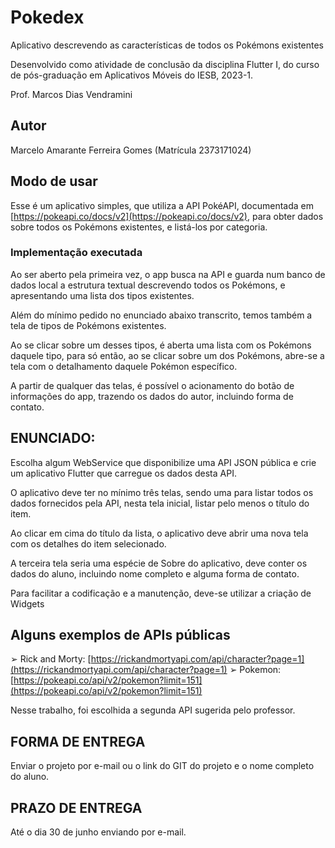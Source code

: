 # Pokedex
Aplicativo descrevendo as características de todos os Pokémons existentes

Desenvolvido como atividade de conclusão da disciplina Flutter I,
do curso de pós-graduação em Aplicativos Móveis do IESB, 2023-1.

Prof. Marcos Dias Vendramini

## Autor
Marcelo Amarante Ferreira Gomes (Matrícula 2373171024)

## Modo de usar
Esse é um aplicativo simples, que utiliza a API PokéAPI, documentada
em [https://pokeapi.co/docs/v2](https://pokeapi.co/docs/v2), para obter dados sobre todos os Pokémons
existentes, e listá-los por categoria.

### Implementação executada
Ao ser aberto pela primeira vez, o app busca na API e guarda
num  banco de dados local a estrutura textual descrevendo
todos os Pokémons, e apresentando uma lista dos tipos existentes.

Além do mínimo pedido no enunciado abaixo transcrito, temos
também a tela de tipos de Pokémons existentes.

Ao se clicar sobre um desses tipos, é aberta uma lista com
os Pokémons daquele tipo, para só então, ao se clicar sobre
um dos Pokémons, abre-se a tela com o detalhamento daquele
Pokémon específico.

A partir de qualquer das telas, é possível o acionamento
do botão de informações do app, trazendo os dados do autor,
incluindo forma de contato.

## ENUNCIADO:
Escolha algum WebService que disponibilize uma API JSON pública e
crie um aplicativo Flutter que  carregue os dados desta API.

O aplicativo deve ter no mínimo três telas, sendo uma para listar
todos os dados  fornecidos pela API, nesta tela inicial,
listar pelo menos o título do item.

Ao clicar em cima do título da lista, o  aplicativo deve abrir
uma nova tela com os detalhes do item selecionado.

A terceira tela seria uma espécie de Sobre do aplicativo,
deve conter os dados do aluno, incluindo nome completo e
alguma forma de contato.

Para facilitar a codificação e a manutenção, deve-se utilizar
a criação de Widgets

## Alguns exemplos de APIs públicas
➢ Rick and Morty: [https://rickandmortyapi.com/api/character?page=1](https://rickandmortyapi.com/api/character?page=1)
➢ Pokemon: [https://pokeapi.co/api/v2/pokemon?limit=151](https://pokeapi.co/api/v2/pokemon?limit=151)

Nesse trabalho, foi escolhida a segunda API sugerida pelo professor.

## FORMA DE ENTREGA
Enviar o projeto por e-mail ou o link do GIT do projeto e o
nome completo do aluno.

## PRAZO DE ENTREGA
Até o dia 30 de junho enviando por e-mail.
